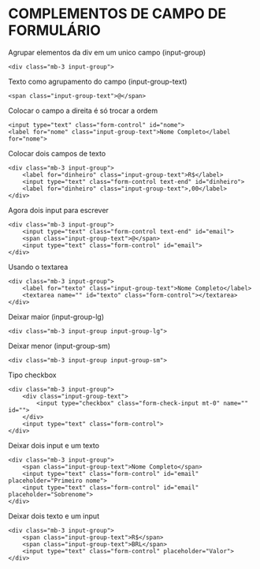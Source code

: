# COMPLEMENTOS DE CAMPO DE FORMULÁRIO

Agrupar elementos da div em um unico campo (input-group)
```
<div class="mb-3 input-group">
```

Texto como agrupamento do campo (input-group-text)
```
<span class="input-group-text">@</span>
```

Colocar o campo a direita é só trocar a ordem 
```
<input type="text" class="form-control" id="nome">
<label for="nome" class="input-group-text">Nome Completo</label for="nome">
```   

Colocar dois campos de texto
```
<div class="mb-3 input-group">
    <label for="dinheiro" class="input-group-text">R$</label>
    <input type="text" class="form-control text-end" id="dinheiro">
    <label for="dinheiro" class="input-group-text">,00</label>
</div> 
```

Agora dois input para escrever
```
<div class="mb-3 input-group">
    <input type="text" class="form-control text-end" id="email">
    <span class="input-group-text">@</span>
    <input type="text" class="form-control" id="email">
</div> 
```

Usando o textarea
```
<div class="mb-3 input-group">
    <label for="texto" class="input-group-text">Nome Completo</label>
    <textarea name="" id="texto" class="form-control"></textarea>
</div>  
```

Deixar maior (input-group-lg)
```
<div class="mb-3 input-group input-group-lg">
```

Deixar menor (input-group-sm)
```
<div class="mb-3 input-group input-group-sm">
```

Tipo checkbox 
```
<div class="mb-3 input-group">
    <div class="input-group-text">
        <input type="checkbox" class="form-check-input mt-0" name="" id="">
    </div>
    <input type="text" class="form-control">
</div>  
```

Deixar dois input e um texto 
```
<div class="mb-3 input-group">
    <span class="input-group-text">Nome Completo</span>
    <input type="text" class="form-control" id="email" placeholder="Primeiro nome">
    <input type="text" class="form-control" id="email" placeholder="Sobrenome">
</div> 
```

Deixar dois texto e um input
```
<div class="mb-3 input-group">
    <span class="input-group-text">R$</span>
    <span class="input-group-text">BRL</span>
    <input type="text" class="form-control" placeholder="Valor">
</div> 
```